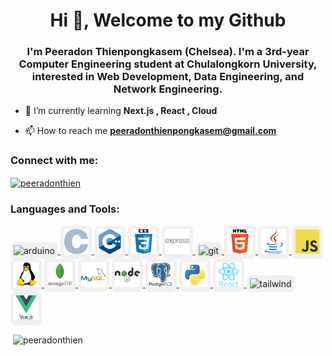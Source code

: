 <h1 align="center">Hi 👋, Welcome to my Github</h1>
<h3 align="center">I'm Peeradon Thienpongkasem (Chelsea). I'm a 3rd-year Computer Engineering student at Chulalongkorn University, interested in Web Development, Data Engineering, and Network Engineering.</h3>

- 🌱 I’m currently learning **Next.js , React , Cloud**

- 📫 How to reach me **peeradonthienpongkasem@gmail.com**

<h3 align="left">Connect with me:</h3>
<p align="left">
<a href="https://linkedin.com/in/peeradonthien" target="blank"><img align="center" src="https://raw.githubusercontent.com/rahuldkjain/github-profile-readme-generator/master/src/images/icons/Social/linked-in-alt.svg" alt="peeradonthien" height="30" width="40" /></a>
</p>

<h3 align="left">Languages and Tools:</h3>
<p align="left">
  <a href="https://www.arduino.cc/" target="_blank" rel="noreferrer">
    <span style="background-color:#f0f0f0; padding:5px; border-radius:8px; display:inline-block;">
      <img src="https://cdn.worldvectorlogo.com/logos/arduino-1.svg" alt="arduino" width="40" height="40"/>
    </span>
  </a>
  <a href="https://www.cprogramming.com/" target="_blank" rel="noreferrer">
    <span style="background-color:#f0f0f0; padding:5px; border-radius:8px; display:inline-block;">
      <img src="https://raw.githubusercontent.com/devicons/devicon/master/icons/c/c-original.svg" alt="c" width="40" height="40"/>
    </span>
  </a>
  <a href="https://www.w3schools.com/cpp/" target="_blank" rel="noreferrer">
    <span style="background-color:#f0f0f0; padding:5px; border-radius:8px; display:inline-block;">
      <img src="https://raw.githubusercontent.com/devicons/devicon/master/icons/cplusplus/cplusplus-original.svg" alt="cplusplus" width="40" height="40"/>
    </span>
  </a>
  <a href="https://www.w3schools.com/css/" target="_blank" rel="noreferrer">
    <span style="background-color:#f0f0f0; padding:5px; border-radius:8px; display:inline-block;">
      <img src="https://raw.githubusercontent.com/devicons/devicon/master/icons/css3/css3-original-wordmark.svg" alt="css3" width="40" height="40"/>
    </span>
  </a>
  <a href="https://expressjs.com" target="_blank" rel="noreferrer">
    <span style="background-color:#f0f0f0; padding:5px; border-radius:8px; display:inline-block;">
      <img src="https://raw.githubusercontent.com/devicons/devicon/master/icons/express/express-original-wordmark.svg" alt="express" width="40" height="40"/>
    </span>
  </a>
  <a href="https://git-scm.com/" target="_blank" rel="noreferrer">
    <span style="background-color:#f0f0f0; padding:5px; border-radius:8px; display:inline-block;">
      <img src="https://www.vectorlogo.zone/logos/git-scm/git-scm-icon.svg" alt="git" width="40" height="40"/>
    </span>
  </a>
  <a href="https://www.w3.org/html/" target="_blank" rel="noreferrer">
    <span style="background-color:#f0f0f0; padding:5px; border-radius:8px; display:inline-block;">
      <img src="https://raw.githubusercontent.com/devicons/devicon/master/icons/html5/html5-original-wordmark.svg" alt="html5" width="40" height="40"/>
    </span>
  </a>
  <a href="https://www.java.com" target="_blank" rel="noreferrer">
    <span style="background-color:#f0f0f0; padding:5px; border-radius:8px; display:inline-block;">
      <img src="https://raw.githubusercontent.com/devicons/devicon/master/icons/java/java-original.svg" alt="java" width="40" height="40"/>
    </span>
  </a>
  <a href="https://developer.mozilla.org/en-US/docs/Web/JavaScript" target="_blank" rel="noreferrer">
    <span style="background-color:#f0f0f0; padding:5px; border-radius:8px; display:inline-block;">
      <img src="https://raw.githubusercontent.com/devicons/devicon/master/icons/javascript/javascript-original.svg" alt="javascript" width="40" height="40"/>
    </span>
  </a>
  <a href="https://www.linux.org/" target="_blank" rel="noreferrer">
    <span style="background-color:#f0f0f0; padding:5px; border-radius:8px; display:inline-block;">
      <img src="https://raw.githubusercontent.com/devicons/devicon/master/icons/linux/linux-original.svg" alt="linux" width="40" height="40"/>
    </span>
  </a>
  <a href="https://www.mongodb.com/" target="_blank" rel="noreferrer">
    <span style="background-color:#f0f0f0; padding:5px; border-radius:8px; display:inline-block;">
      <img src="https://raw.githubusercontent.com/devicons/devicon/master/icons/mongodb/mongodb-original-wordmark.svg" alt="mongodb" width="40" height="40"/>
    </span>
  </a>
  <a href="https://www.mysql.com/" target="_blank" rel="noreferrer">
    <span style="background-color:#f0f0f0; padding:5px; border-radius:8px; display:inline-block;">
      <img src="https://raw.githubusercontent.com/devicons/devicon/master/icons/mysql/mysql-original-wordmark.svg" alt="mysql" width="40" height="40"/>
    </span>
  </a>
  <a href="https://nodejs.org" target="_blank" rel="noreferrer">
    <span style="background-color:#f0f0f0; padding:5px; border-radius:8px; display:inline-block;">
      <img src="https://raw.githubusercontent.com/devicons/devicon/master/icons/nodejs/nodejs-original-wordmark.svg" alt="nodejs" width="40" height="40"/>
    </span>
  </a>
  <a href="https://www.postgresql.org" target="_blank" rel="noreferrer">
    <span style="background-color:#f0f0f0; padding:5px; border-radius:8px; display:inline-block;">
      <img src="https://raw.githubusercontent.com/devicons/devicon/master/icons/postgresql/postgresql-original-wordmark.svg" alt="postgresql" width="40" height="40"/>
    </span>
  </a>
  <a href="https://www.python.org" target="_blank" rel="noreferrer">
    <span style="background-color:#f0f0f0; padding:5px; border-radius:8px; display:inline-block;">
      <img src="https://raw.githubusercontent.com/devicons/devicon/master/icons/python/python-original.svg" alt="python" width="40" height="40"/>
    </span>
  </a>
  <a href="https://reactjs.org/" target="_blank" rel="noreferrer">
    <span style="background-color:#f0f0f0; padding:5px; border-radius:8px; display:inline-block;">
      <img src="https://raw.githubusercontent.com/devicons/devicon/master/icons/react/react-original-wordmark.svg" alt="react" width="40" height="40"/>
    </span>
  </a>
  <a href="https://tailwindcss.com/" target="_blank" rel="noreferrer">
    <span style="background-color:#f0f0f0; padding:5px; border-radius:8px; display:inline-block;">
      <img src="https://www.vectorlogo.zone/logos/tailwindcss/tailwindcss-icon.svg" alt="tailwind" width="40" height="40"/>
    </span>
  </a>
  <a href="https://vuejs.org/" target="_blank" rel="noreferrer">
    <span style="background-color:#f0f0f0; padding:5px; border-radius:8px; display:inline-block;">
      <img src="https://raw.githubusercontent.com/devicons/devicon/master/icons/vuejs/vuejs-original-wordmark.svg" alt="vuejs" width="40" height="40"/>
    </span>
  </a>
</p>

<!--<p><img align="left" src="https://github-readme-stats.vercel.app/api/top-langs?username=peeradonthien&show_icons=true&locale=en&layout=compact" alt="peeradonthien" /></p>-->

<p>&nbsp;<img align="center" src="https://github-readme-stats.vercel.app/api?username=peeradonthien&show_icons=true&locale=en" alt="peeradonthien" /></p>
